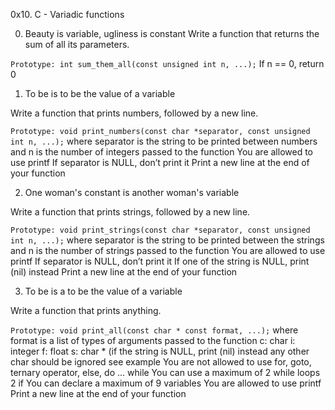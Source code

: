 0x10. C - Variadic functions

0. Beauty is variable, ugliness is constant
Write a function that returns the sum of all its parameters.

```Prototype: int sum_them_all(const unsigned int n, ...);```
If n == 0, return 0

1. To be is to be the value of a variable

Write a function that prints numbers, followed by a new line.

```Prototype: void print_numbers(const char *separator, const unsigned int n, ...);```
where separator is the string to be printed between numbers
and n is the number of integers passed to the function
You are allowed to use printf
If separator is NULL, don’t print it
Print a new line at the end of your function

2. One woman's constant is another woman's variable

Write a function that prints strings, followed by a new line.

```Prototype: void print_strings(const char *separator, const unsigned int n, ...);```
where separator is the string to be printed between the strings
and n is the number of strings passed to the function
You are allowed to use printf
If separator is NULL, don’t print it
If one of the string is NULL, print (nil) instead
Print a new line at the end of your function

3. To be is a to be the value of a variable

Write a function that prints anything.

```Prototype: void print_all(const char * const format, ...);```
where format is a list of types of arguments passed to the function
c: char
i: integer
f: float
s: char * (if the string is NULL, print (nil) instead
any other char should be ignored
see example
You are not allowed to use for, goto, ternary operator, else, do ... while
You can use a maximum of
2 while loops
2 if
You can declare a maximum of 9 variables
You are allowed to use printf
Print a new line at the end of your function
